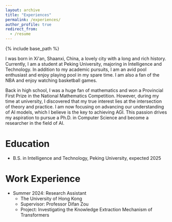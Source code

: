 ```yaml
---
layout: archive
title: "Experiences"
permalink: /experiences/
author_profile: true
redirect_from:
  - /resume
---
```


{% include base_path %}

I was born in Xi'an, Shaanxi, China, a lovely city with a long and rich history. Currently, I am a student at Peking University, majoring in Intelligence and Technology. In addition to my academic pursuits, I am an avid pool enthusiast and enjoy playing pool in my spare time. I am also a fan of the NBA and enjoy watching basketball games.

Back in high school, I was a huge fan of mathematics and won a Provincial First Prize in the National Mathematics Competition. However, during my time at university, I discovered that my true interest lies at the intersection of theory and practice. I am now focusing on advancing our understanding of AI models, which I believe is the key to achieving AGI. This passion drives my aspiration to pursue a Ph.D. in Computer Science and become a researcher in the field of AI.

Education
======
* B.S. in Intelligence and Technology, Peking University, expected 2025

Work Experience
======
* Summer 2024: Research Assistant
  * The University of Hong Kong
  * Supervisor: Professor Difan Zou
  * Project: Investigating the Knowledge Extraction Mechanism of Transformers